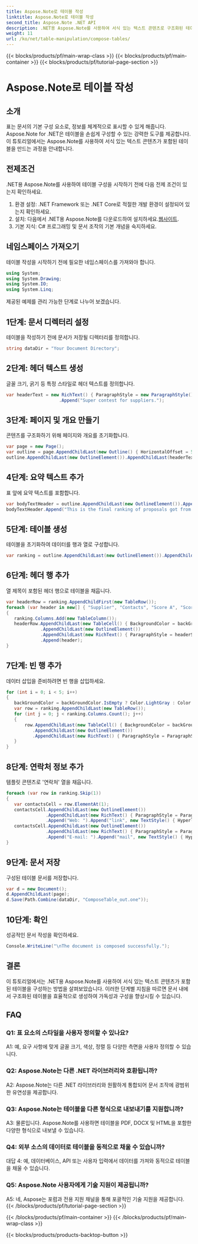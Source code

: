 ```yaml
---
title: Aspose.Note로 테이블 작성
linktitle: Aspose.Note로 테이블 작성
second_title: Aspose.Note .NET API
description: .NET용 Aspose.Note를 사용하여 서식 있는 텍스트 콘텐츠로 구조화된 테이블을 구성하는 방법을 알아보세요. 손쉽게 문서 구성과 가독성을 향상하세요.
weight: 11
url: /ko/net/table-manipulation/compose-tables/
---
```


{{< blocks/products/pf/main-wrap-class >}}
{{< blocks/products/pf/main-container >}}
{{< blocks/products/pf/tutorial-page-section >}}

# Aspose.Note로 테이블 작성

## 소개

표는 문서의 기본 구성 요소로, 정보를 체계적으로 표시할 수 있게 해줍니다. Aspose.Note for .NET은 테이블을 손쉽게 구성할 수 있는 강력한 도구를 제공합니다. 이 튜토리얼에서는 Aspose.Note를 사용하여 서식 있는 텍스트 콘텐츠가 포함된 테이블을 만드는 과정을 안내합니다.

## 전제조건

.NET용 Aspose.Note를 사용하여 테이블 구성을 시작하기 전에 다음 전제 조건이 있는지 확인하세요.

1. 환경 설정: .NET Framework 또는 .NET Core로 적절한 개발 환경이 설정되어 있는지 확인하세요.
2.  설치: 다음에서 .NET용 Aspose.Note를 다운로드하여 설치하세요.[웹사이트](https://releases.aspose.com/note/net/).
3. 기본 지식: C# 프로그래밍 및 문서 조작의 기본 개념을 숙지하세요.

## 네임스페이스 가져오기

테이블 작성을 시작하기 전에 필요한 네임스페이스를 가져와야 합니다.

```csharp
using System;
using System.Drawing;
using System.IO;
using System.Linq;
```

제공된 예제를 관리 가능한 단계로 나누어 보겠습니다.

## 1단계: 문서 디렉터리 설정

테이블을 작성하기 전에 문서가 저장될 디렉터리를 정의합니다.

```csharp
string dataDir = "Your Document Directory";
```

## 2단계: 헤더 텍스트 생성

글꼴 크기, 굵기 등 특정 스타일로 헤더 텍스트를 정의합니다.

```csharp
var headerText = new RichText() { ParagraphStyle = new ParagraphStyle() { FontSize = 18, IsBold = true }, Alignment = HorizontalAlignment.Center }
					.Append("Super contest for suppliers.");
```

## 3단계: 페이지 및 개요 만들기

콘텐츠를 구조화하기 위해 페이지와 개요를 초기화합니다.

```csharp
var page = new Page();
var outline = page.AppendChildLast(new Outline() { HorizontalOffset = 50 });
outline.AppendChildLast(new OutlineElement()).AppendChildLast(headerText);
```

## 4단계: 요약 텍스트 추가

표 앞에 요약 텍스트를 포함합니다.

```csharp
var bodyTextHeader = outline.AppendChildLast(new OutlineElement()).AppendChildLast(new RichText() { ParagraphStyle = ParagraphStyle.Default });
bodyTextHeader.Append("This is the final ranking of proposals got from our suppliers.");
```

## 5단계: 테이블 생성

테이블을 초기화하여 데이터를 행과 열로 구성합니다.

```csharp
var ranking = outline.AppendChildLast(new OutlineElement()).AppendChildLast(new Table());
```

## 6단계: 헤더 행 추가

열 제목이 포함된 헤더 행으로 테이블을 채웁니다.

```csharp
var headerRow = ranking.AppendChildFirst(new TableRow());
foreach (var header in new[] { "Supplier", "Contacts", "Score A", "Score B", "Score C", "Final score", "Attached materials", "Comments" })
{
   ranking.Columns.Add(new TableColumn());
   headerRow.AppendChildLast(new TableCell() { BackgroundColor = backGroundColor })
			 .AppendChildLast(new OutlineElement())
			 .AppendChildLast(new RichText() { ParagraphStyle = headerStyle })
			 .Append(header);
}
```

## 7단계: 빈 행 추가

데이터 삽입을 준비하려면 빈 행을 삽입하세요.

```csharp
for (int i = 0; i < 5; i++)
{
   backGroundColor = backGroundColor.IsEmpty ? Color.LightGray : Color.Empty;
   var row = ranking.AppendChildLast(new TableRow());
   for (int j = 0; j < ranking.Columns.Count(); j++)
   {
	   row.AppendChildLast(new TableCell() { BackgroundColor = backGroundColor })
		  .AppendChildLast(new OutlineElement())
		  .AppendChildLast(new RichText() { ParagraphStyle = ParagraphStyle.Default });
   }
}
```

## 8단계: 연락처 정보 추가

템플릿 콘텐츠로 '연락처' 열을 채웁니다.

```csharp
foreach (var row in ranking.Skip(1))
{
   var contactsCell = row.ElementAt(1);
   contactsCell.AppendChildLast(new OutlineElement())
			   .AppendChildLast(new RichText() { ParagraphStyle = ParagraphStyle.Default })
			   .Append("Web: ").Append("link", new TextStyle() { HyperlinkAddress = "www.link.com", IsHyperlink = true });
   contactsCell.AppendChildLast(new OutlineElement())
			   .AppendChildLast(new RichText() { ParagraphStyle = ParagraphStyle.Default })
			   .Append("E-mail: ").Append("mail", new TextStyle() { HyperlinkAddress = "mailto:hi@link.com", IsHyperlink = true });
}
```

## 9단계: 문서 저장

구성된 테이블 문서를 저장합니다.

```csharp
var d = new Document();
d.AppendChildLast(page);
d.Save(Path.Combine(dataDir, "ComposeTable_out.one"));
```

## 10단계: 확인

성공적인 문서 작성을 확인하세요.

```csharp
Console.WriteLine("\nThe document is composed successfully.");
```

## 결론

이 튜토리얼에서는 .NET용 Aspose.Note를 사용하여 서식 있는 텍스트 콘텐츠가 포함된 테이블을 구성하는 방법을 살펴보았습니다. 이러한 단계별 지침을 따르면 문서 내에서 구조화된 테이블을 효율적으로 생성하여 가독성과 구성을 향상시킬 수 있습니다.

## FAQ

### Q1: 표 요소의 스타일을 사용자 정의할 수 있나요?
   
A1: 예, 요구 사항에 맞게 글꼴 크기, 색상, 정렬 등 다양한 측면을 사용자 정의할 수 있습니다.

### Q2: Aspose.Note는 다른 .NET 라이브러리와 호환됩니까?
   
A2: Aspose.Note는 다른 .NET 라이브러리와 원활하게 통합되어 문서 조작에 광범위한 유연성을 제공합니다.

### Q3: Aspose.Note는 테이블을 다른 형식으로 내보내기를 지원합니까?
   
A3: 물론입니다. Aspose.Note를 사용하면 테이블을 PDF, DOCX 및 HTML을 포함한 다양한 형식으로 내보낼 수 있습니다.

### Q4: 외부 소스의 데이터로 테이블을 동적으로 채울 수 있습니까?
   
대답 4: 예, 데이터베이스, API 또는 사용자 입력에서 데이터를 가져와 동적으로 테이블을 채울 수 있습니다.

### Q5: Aspose.Note 사용자에게 기술 지원이 제공됩니까?
   
A5: 네, Aspose는 포럼과 전용 지원 채널을 통해 포괄적인 기술 지원을 제공합니다.
{{< /blocks/products/pf/tutorial-page-section >}}

{{< /blocks/products/pf/main-container >}}
{{< /blocks/products/pf/main-wrap-class >}}

{{< blocks/products/products-backtop-button >}}
